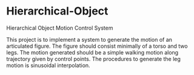 # Hierarchical-Object
Hierarchical Object Motion Control System

This project is to implement a system to generate the motion of an articulated figure. The figure should consist minimally of a torso and two legs. The motion generated should be a simple walking motion along trajectory given by control points. The procedures to generate the leg motion is sinusoidal interpolation.
